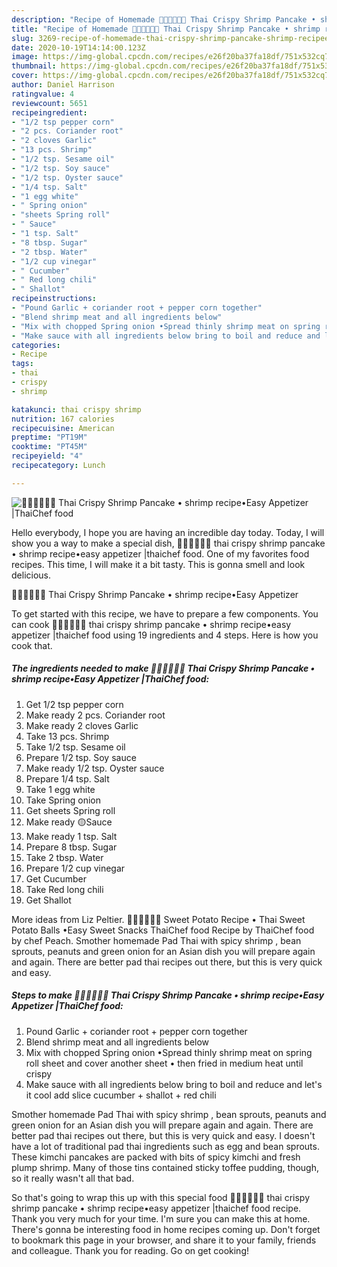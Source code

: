 ```yaml
---
description: "Recipe of Homemade 🧑🏽‍🍳🧑🏼‍🍳 Thai Crispy Shrimp Pancake • shrimp recipe•Easy Appetizer |ThaiChef food"
title: "Recipe of Homemade 🧑🏽‍🍳🧑🏼‍🍳 Thai Crispy Shrimp Pancake • shrimp recipe•Easy Appetizer |ThaiChef food"
slug: 3269-recipe-of-homemade-thai-crispy-shrimp-pancake-shrimp-recipeeasy-appetizer-thaichef-food
date: 2020-10-19T14:14:00.123Z
image: https://img-global.cpcdn.com/recipes/e26f20ba37fa18df/751x532cq70/🧑🏽🍳🧑🏼🍳-thai-crispy-shrimp-pancake-•-shrimp-recipe•easy-appetizer-thaichef-food-recipe-main-photo.jpg
thumbnail: https://img-global.cpcdn.com/recipes/e26f20ba37fa18df/751x532cq70/🧑🏽🍳🧑🏼🍳-thai-crispy-shrimp-pancake-•-shrimp-recipe•easy-appetizer-thaichef-food-recipe-main-photo.jpg
cover: https://img-global.cpcdn.com/recipes/e26f20ba37fa18df/751x532cq70/🧑🏽🍳🧑🏼🍳-thai-crispy-shrimp-pancake-•-shrimp-recipe•easy-appetizer-thaichef-food-recipe-main-photo.jpg
author: Daniel Harrison
ratingvalue: 4
reviewcount: 5651
recipeingredient:
- "1/2 tsp pepper corn"
- "2 pcs. Coriander root"
- "2 cloves Garlic"
- "13 pcs. Shrimp"
- "1/2 tsp. Sesame oil"
- "1/2 tsp. Soy sauce"
- "1/2 tsp. Oyster sauce"
- "1/4 tsp. Salt"
- "1 egg white"
- " Spring onion"
- "sheets Spring roll"
- " Sauce"
- "1 tsp. Salt"
- "8 tbsp. Sugar"
- "2 tbsp. Water"
- "1/2 cup vinegar"
- " Cucumber"
- " Red long chili"
- " Shallot"
recipeinstructions:
- "Pound Garlic + coriander root + pepper corn together"
- "Blend shrimp meat and all ingredients below"
- "Mix with chopped Spring onion •Spread thinly shrimp meat on spring roll sheet and cover another sheet • then fried in medium heat until crispy"
- "Make sauce with all ingredients below bring to boil and reduce and let&#39;s it cool add slice cucumber + shallot + red chili"
categories:
- Recipe
tags:
- thai
- crispy
- shrimp

katakunci: thai crispy shrimp 
nutrition: 167 calories
recipecuisine: American
preptime: "PT19M"
cooktime: "PT45M"
recipeyield: "4"
recipecategory: Lunch

---
```



![🧑🏽‍🍳🧑🏼‍🍳 Thai Crispy Shrimp Pancake • shrimp recipe•Easy Appetizer |ThaiChef food](https://img-global.cpcdn.com/recipes/e26f20ba37fa18df/751x532cq70/🧑🏽🍳🧑🏼🍳-thai-crispy-shrimp-pancake-•-shrimp-recipe•easy-appetizer-thaichef-food-recipe-main-photo.jpg)

Hello everybody, I hope you are having an incredible day today. Today, I will show you a way to make a special dish, 🧑🏽‍🍳🧑🏼‍🍳 thai crispy shrimp pancake • shrimp recipe•easy appetizer |thaichef food. One of my favorites food recipes. This time, I will make it a bit tasty. This is gonna smell and look delicious.

🧑🏽‍🍳🧑🏼‍🍳 Thai Crispy Shrimp Pancake • shrimp recipe•Easy Appetizer 

To get started with this recipe, we have to prepare a few components. You can cook 🧑🏽‍🍳🧑🏼‍🍳 thai crispy shrimp pancake • shrimp recipe•easy appetizer |thaichef food using 19 ingredients and 4 steps. Here is how you cook that.

<!--inarticleads1-->

##### The ingredients needed to make 🧑🏽‍🍳🧑🏼‍🍳 Thai Crispy Shrimp Pancake • shrimp recipe•Easy Appetizer |ThaiChef food:

1. Get 1/2 tsp pepper corn
1. Make ready 2 pcs. Coriander root
1. Make ready 2 cloves Garlic
1. Take 13 pcs. Shrimp
1. Take 1/2 tsp. Sesame oil
1. Prepare 1/2 tsp. Soy sauce
1. Make ready 1/2 tsp. Oyster sauce
1. Prepare 1/4 tsp. Salt
1. Take 1 egg white
1. Take  Spring onion
1. Get sheets Spring roll
1. Make ready  🟡Sauce
1. Make ready 1 tsp. Salt
1. Prepare 8 tbsp. Sugar
1. Take 2 tbsp. Water
1. Prepare 1/2 cup vinegar
1. Get  Cucumber
1. Take  Red long chili
1. Get  Shallot


More ideas from Liz Peltier. 🧑🏽‍🍳🧑🏼‍🍳 Sweet Potato Recipe • Thai Sweet Potato Balls •Easy Sweet Snacks ThaiChef food Recipe by ThaiChef food by chef Peach. Smother homemade Pad Thai with spicy shrimp , bean sprouts, peanuts and green onion for an Asian dish you will prepare again and again. There are better pad thai recipes out there, but this is very quick and easy. 

<!--inarticleads2-->

##### Steps to make 🧑🏽‍🍳🧑🏼‍🍳 Thai Crispy Shrimp Pancake • shrimp recipe•Easy Appetizer |ThaiChef food:

1. Pound Garlic + coriander root + pepper corn together
1. Blend shrimp meat and all ingredients below
1. Mix with chopped Spring onion •Spread thinly shrimp meat on spring roll sheet and cover another sheet • then fried in medium heat until crispy
1. Make sauce with all ingredients below bring to boil and reduce and let&#39;s it cool add slice cucumber + shallot + red chili


Smother homemade Pad Thai with spicy shrimp , bean sprouts, peanuts and green onion for an Asian dish you will prepare again and again. There are better pad thai recipes out there, but this is very quick and easy. I doesn&#39;t have a lot of traditional pad thai ingredients such as egg and bean sprouts. These kimchi pancakes are packed with bits of spicy kimchi and fresh plump shrimp. Many of those tins contained sticky toffee pudding, though, so it really wasn&#39;t all that bad. 

So that's going to wrap this up with this special food 🧑🏽‍🍳🧑🏼‍🍳 thai crispy shrimp pancake • shrimp recipe•easy appetizer |thaichef food recipe. Thank you very much for your time. I'm sure you can make this at home. There's gonna be interesting food in home recipes coming up. Don't forget to bookmark this page in your browser, and share it to your family, friends and colleague. Thank you for reading. Go on get cooking!
